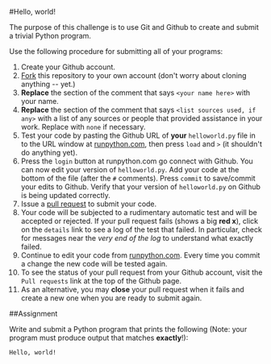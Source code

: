 #Hello, world!

The purpose of this challenge is to use Git and Github to create and submit a trivial Python program.

Use the following procedure for submitting all of your programs:

1. Create your Github account.
2. [Fork](https://guides.github.com/activities/forking/) this repository to your own account (don't
  worry about cloning anything -- yet.)
3. **Replace** the section of the comment that says ```<your name here>``` with your name.
4. **Replace** the section of the comment that says ```<list sources used, if any>``` with a list
  of any sources or people that provided assistance in your work. Replace with ```none``` if necessary.
5. Test your code by pasting the Github URL of **your** 
  ```helloworld.py``` file in to the URL window at [runpython.com](http://runpython.com),
  then press ```load``` and ```>``` (it shouldn't do anything yet).
6. Press the ```login``` button at runpython.com go connect with Github. You can now edit your version
  of ```helloworld.py```. Add your code at the bottom of the file (after the ```#``` comments). 
  Press ```commit``` to save/commit your edits to Github. Verify that your
  version of ```helloworld.py``` on Github is being updated correctly.
7. Issue a [pull request](https://help.github.com/articles/using-pull-requests/) to submit your code.
8. Your code will be subjected to a rudimentary automatic test and will be accepted or rejected. If your
  pull request fails (shows a big **red x**), click on the ```details``` link to see a log of the test
  that failed. In particular, check for messages near the *very end of the log* to understand what exactly
  failed.
9. Continue to edit your code from [runpython.com](http://runpython.com). Every time you commit a change
  the new code will be tested again.
10. To see the status of your pull request from your Github account, visit the ```Pull requests``` link at
  the top of the Github page.
11. As an alternative, you may **close** your pull request when it fails and create a new one when
  you are ready to submit again.

##Assignment 

Write and submit a Python program that prints the following (Note: your program must produce
output that matches **exactly**!):

```
Hello, world!
```
   
